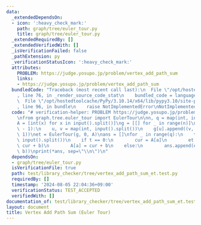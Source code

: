 ```yaml
---
data:
  _extendedDependsOn:
  - icon: ':heavy_check_mark:'
    path: graph/tree/euler_tour.py
    title: graph/tree/euler_tour.py
  _extendedRequiredBy: []
  _extendedVerifiedWith: []
  _isVerificationFailed: false
  _pathExtension: py
  _verificationStatusIcon: ':heavy_check_mark:'
  attributes:
    PROBLEM: https://judge.yosupo.jp/problem/vertex_add_path_sum
    links:
    - https://judge.yosupo.jp/problem/vertex_add_path_sum
  bundledCode: "Traceback (most recent call last):\n  File \"/opt/hostedtoolcache/PyPy/3.10.14/x64/lib/pypy3.10/site-packages/onlinejudge_verify/documentation/build.py\"\
    , line 76, in _render_source_code_stat\n    bundled_code = language.bundle(\n\
    \  File \"/opt/hostedtoolcache/PyPy/3.10.14/x64/lib/pypy3.10/site-packages/onlinejudge_verify/languages/python.py\"\
    , line 96, in bundle\n    raise NotImplementedError\nNotImplementedError\n"
  code: "# verification-helper: PROBLEM https://judge.yosupo.jp/problem/vertex_add_path_sum\n\
    \nfrom graph.tree.euler_tour import EulerTour\n\nn, q = map(int, input().split())\n\
    A = [int(x) for x in input().split()]\ng = [[] for _ in range(n)]\nfor _ in range(n\
    \ - 1):\n    u, v = map(int, input().split())\n    g[u].append((v, 1))\n    g[v].append((u,\
    \ 1))\net = EulerTour(g, 0, A)\nans = []\nfor _ in range(q):\n    t, a, b = map(int,\
    \ input().split())\n    if t == 0:\n        cur = A[a]\n        et.update_verticle(a,\
    \ cur + b)\n        A[a] = cur + b\n    else:\n        ans.append(et.path_verticle_sum(a,\
    \ b))\nprint(*ans, sep=\"\\n\")\n"
  dependsOn:
  - graph/tree/euler_tour.py
  isVerificationFile: true
  path: test/library_checker/tree/vertex_add_path_sum_et.test.py
  requiredBy: []
  timestamp: '2024-08-05 22:04:36+09:00'
  verificationStatus: TEST_ACCEPTED
  verifiedWith: []
documentation_of: test/library_checker/tree/vertex_add_path_sum_et.test.py
layout: document
title: Vertex Add Path Sum (Euler Tour)
---
```


